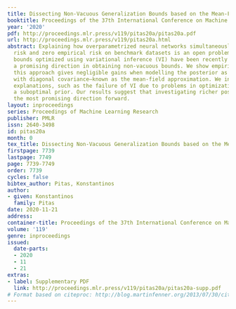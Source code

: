 ```yaml
---
title: Dissecting Non-Vacuous Generalization Bounds based on the Mean-Field Approximation
booktitle: Proceedings of the 37th International Conference on Machine Learning
year: '2020'
pdf: http://proceedings.mlr.press/v119/pitas20a/pitas20a.pdf
url: http://proceedings.mlr.press/v119/pitas20a.html
abstract: Explaining how overparametrized neural networks simultaneously achieve low
  risk and zero empirical risk on benchmark datasets is an open problem. PAC-Bayes
  bounds optimized using variational inference (VI) have been recently proposed as
  a promising direction in obtaining non-vacuous bounds. We show empirically that
  this approach gives negligible gains when modelling the posterior as a Gaussian
  with diagonal covariance—known as the mean-field approximation. We investigate common
  explanations, such as the failure of VI due to problems in optimization or choosing
  a suboptimal prior. Our results suggest that investigating richer posteriors is
  the most promising direction forward.
layout: inproceedings
series: Proceedings of Machine Learning Research
publisher: PMLR
issn: 2640-3498
id: pitas20a
month: 0
tex_title: Dissecting Non-Vacuous Generalization Bounds based on the Mean-Field Approximation
firstpage: 7739
lastpage: 7749
page: 7739-7749
order: 7739
cycles: false
bibtex_author: Pitas, Konstantinos
author:
- given: Konstantinos
  family: Pitas
date: 2020-11-21
address: 
container-title: Proceedings of the 37th International Conference on Machine Learning
volume: '119'
genre: inproceedings
issued:
  date-parts:
  - 2020
  - 11
  - 21
extras:
- label: Supplementary PDF
  link: http://proceedings.mlr.press/v119/pitas20a/pitas20a-supp.pdf
# Format based on citeproc: http://blog.martinfenner.org/2013/07/30/citeproc-yaml-for-bibliographies/
---
```

